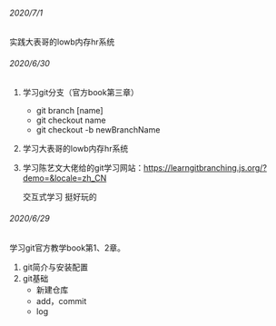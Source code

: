 ###### 2020/7/1

实践大表哥的lowb内存hr系统

###### 2020/6/30

1. 学习git分支（官方book第三章）
   - git branch [name]
   - git checkout name
   - git checkout -b newBranchName
   
2. 学习大表哥的lowb内存hr系统

3. 学习陈艺文大佬给的git学习网站：https://learngitbranching.js.org/?demo=&locale=zh_CN

   交互式学习 挺好玩的

###### 2020/6/29

学习git官方教学book第1、2章。

1. git简介与安装配置
2. git基础
   - 新建仓库
   - add，commit
   - log